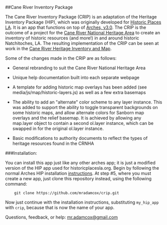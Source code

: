 ##Cane River Inventory Package

The Cane River Inventory Package (CRIP) is an adaptation of the Heritage Inventory Package (HIP), which was originally developed for [Historic Places LA](http://www.historicplacesla.org).  It is an app that functions on top of [Arches, v3.0](http://www.archesproject.org).  The CRIP is the outcome of a project for the [Cane River National Heritage Area](http://www.canerivernha.org) to create an inventory of historic resources (and more!) in and around historic Natchitoches, LA.  The resulting implementation of the CRIP can be seen at work in the [Cane River Heritage Inventory and Map](http://crhim.canerivernha.org).

Some of the changes made in the CRIP are as follows:

- General rebranding to suit the Cane River National Heritage Area

- Unique help documentation built into each separate webpage

- A template for adding historic map overlays has been added (see media/js/map/historic-layers.js) as well as a few extra basemaps

- The ability to add an "alternate" color scheme to any layer instance.  This was added to support the ability to toggle transparent backgrounds on some historic maps, and allow alternate colors for Sanborn map overlays and the relief basemap.  It is achieved by allowing any map.layer object to contain a second ol.layer instance, which can be swapped in for the original ol.layer instance.

- Basic modifications to authority documents to reflect the types of heritage resources found in the CRNHA

###Installation:

You can install this app just like any other arches app; it is just a modified version of the HIP app used for historicplacesla.org.  Begin by following the normal Arches HIP installation [instructions](http://arches-hip.readthedocs.org/en/latest/getting-started/#installating-arches-hip).  At step #5, where you must create a new app, just clone this repository instead, using the following command:

        git clone https://github.com/mradamcox/crip.git
        
Now just continue with the installation instructions, substituting `my_hip_app` with `crip`, because that is now the name of your app.

Questions, feedback, or help: mr.adamcox@gmail.com
